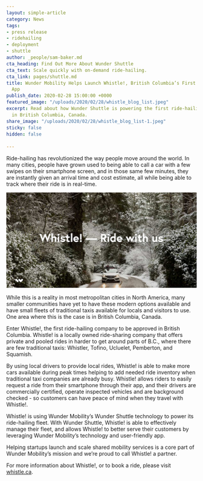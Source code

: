 ```yaml
---
layout: simple-article
category: News
tags:
- press release
- ridehailing
- deployment
- shuttle
author: _people/sam-baker.md
cta_heading: Find Out More About Wunder Shuttle
cta_text: Scale quickly with on-demand ride-hailing.
cta_link: pages/shuttle.md
title: Wunder Mobility Helps Launch Whistle!, British Columbia’s First Ride-Hailing
  App
publish_date: 2020-02-28 15:00:00 +0000
featured_image: "/uploads/2020/02/28/whistle_blog_list.jpeg"
excerpt: Read about how Wunder Shuttle is powering the first ride-hailing company
  in British Columbia, Canada.
share_image: "/uploads/2020/02/28/whistle_blog_list-1.jpeg"
sticky: false
hidden: false

---
```

Ride-hailing has revolutionized the way people move around the world. In many cities, people have grown used to being able to call a car with a few swipes on their smartphone screen, and in those same few minutes, they are instantly given an arrival time and cost estimate, all while being able to track where their ride is in real-time. 

![](/uploads/2020/02/28/whistle_blog_body.jpg)

While this is a reality in most metropolitan cities in North America, many smaller communities have yet to have these modern options available and have small fleets of traditional taxis available for locals and visitors to use. One area where this is the case is in British Columbia, Canada.

Enter Whistle!, the first ride-hailing company to be approved in British Columbia. Whistle! is a locally owned ride-sharing company that offers private and pooled rides in harder to get around parts of B.C., where there are few traditional taxis: Whistler, Tofino, Ucluelet, Pemberton, and Squamish.

By using local drivers to provide local rides, Whistle! is able to make more cars available during peak times helping to add needed ride inventory when traditional taxi companies are already busy. Whistle! allows riders to easily request a ride from their smartphone through their app, and their drivers are commercially certified, operate inspected vehicles and are background checked - so customers can have peace of mind when they travel with Whistle!.

Whistle! is using Wunder Mobility’s Wunder Shuttle technology to power its ride-hailing fleet. With Wunder Shuttle, Whistle! is able to effectively manage their fleet, and allows Whistle! to better serve their customers by leveraging Wunder Mobility’s technology and user-friendly app.

Helping startups launch and scale shared mobility services is a core part of Wunder Mobility’s mission and we’re proud to call Whistle! a partner.

For more information about Whistle!, or to book a ride, please visit [whistle.ca](https://www.whistle.ca/).